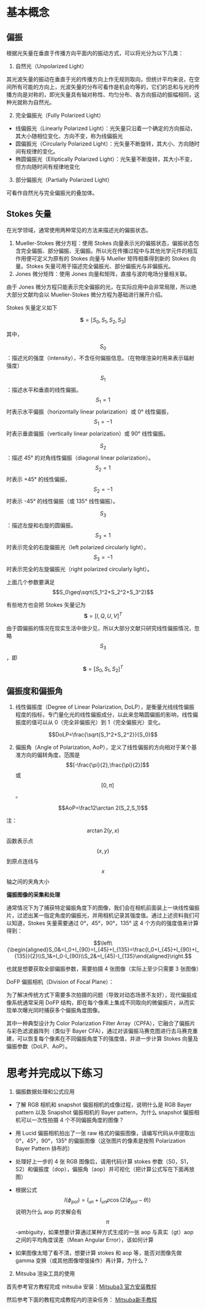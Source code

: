 # 基本概念

## 偏振

根据光矢量在垂直于传播方向平面内的振动方式，可以将光分为以下几类：

1. 自然光（Unpolarized Light）

其光波矢量的振动在垂直于光的传播方向上作无规则取向，但统计平均来说，在空间所有可能的方向上，光波矢量的分布可看作是机会均等的，它们的总和与光的传播方向是对称的，即光矢量具有轴对称性、均匀分布、各方向振动的振幅相同，这种光就称为自然光。

2. 完全偏振光（Fully Polarized Light）
  - 线偏振光（Linearly Polarized Light）：光矢量只沿着一个确定的方向振动，其大小随相位变化、方向不变，称为线偏振光
  - 圆偏振光（Circularly Polarized Light）：光矢量不断旋转，其大小、方向随时间有规律的变化。
  - 椭圆偏振光（Elliptically Polarized Light）：光矢量不断旋转，其大小不变，但方向随时间有规律地变化

3. 部分偏振光（Partially Polarized Light）

可看作自然光与完全偏振光的叠加体。

## Stokes 矢量
在光学领域，通常使用两种常见的方法来描述光的偏振状态。

1. Mueller-Stokes 微分方程：使用 Stokes 向量表示光的偏振状态，偏振状态包含完全偏振、部分偏振、无偏振。所以光在传播过程中与其他光学元件的相互作用便可定义为原有的 Stokes 向量与 Mueller 矩阵相乘得到新的 Stokes 向量。Stokes 矢量可用于描述完全偏振光、部分偏振光与非偏振光。
2. Jones 微分矩阵：使用 Jones 向量和矩阵，直接与波的电场分量相关联。

由于 Jones 微分方程只能表示完全偏振的光，在实际应用中会非常局限，所以绝大部分文献均会以 Mueller-Stokes 微分方程为基础进行展开介绍。

Stokes 矢量定义如下

$$\mathbf{S}=[S_0,S_1,S_2,S_3]$$

其中，

$$S_0$$：描述光的强度（intensity），不含任何偏振信息。（在物理渲染时用来表示辐射强度）

$$S_1$$：描述水平和垂直的线性偏振。$$S_1=1$$ 时表示水平偏振（horizontally linear polarization）或 0° 线性偏振，$$S_1=-1$$ 时表示垂直偏振（vertically linear polarization）或 90° 线性偏振。

$$S_2$$：描述 45° 的对角线性偏振（diagonal linear polarization）。$$S_2=1$$ 时表示 +45° 的线性偏振，$$S_2=-1$$ 时表示 -45° 的线性偏振（或 135° 线性偏振）。

$$S_3$$：描述左旋和右旋的圆偏振。$$S_3=1$$ 时表示完全的右旋偏振光（left polarized circularly light），$$S_3=-1$$ 时表示完全的左旋偏振光（right polarized circularly light）。

上面几个参数要满足 $$S_0\geq\sqrt{S_1^2+S_2^2+S_3^2}$$

有些地方也会把 Stokes 矢量记为 $$\mathbf{S}=[I,Q,U,V]^T$$

由于圆偏振的情况在现实生活中很少见，所以大部分文献只研究线性偏振情况，忽略 $$S_3$$，即 $$\mathbf{S}=[S_0,S_1,S_2]^T$$

## 偏振度和偏振角

1. 线性偏振度（Degree of Linear Polarization, DoLP），是衡量光线线性偏振程度的指标，专门量化光的线性偏振成分，以此来忽略圆偏振的影响，线性偏振度的值可以从 0（完全非偏振光）到 1（完全偏振光）变化。

 $$DoLP=\frac{\sqrt{S_1^2+S_2^2}}{S_0}$$
 
2. 偏振角（Angle of Polarization, AoP），定义了线性偏振的方向相对于某个基准方向的偏转角度，范围是 $$[-\frac{\pi}{2},\frac{\pi}{2}]$$ 或 $$[0,\pi]$$。

$$AoP=\frac12\arctan 2(S_2,S_1)$$

注：$$\arctan 2(y,x)$$ 函数表示点 $$(x,y)$$ 到原点连线与 $$x$$ 轴之间的夹角大小

**偏振图像的采集和处理**

通常情况下为了捕获特定偏振角度下的图像，我们会在相机前面装上一块线性偏振片，过滤出某一指定角度的偏振光，并用相机记录其强度值。通过上述资料我们可以知道，Stokes 矢量需要通过 0°，45°，90°，135° 这 4 个方向的强度值来计算得到：

$$\left\{\begin{aligned}S_0&=I_0+I_{90}=I_{45}+I_{135}=\frac{I_0+I_{45}+I_{90}+I_{135}}{2}\\S_1&=I_0-I_{90}\\S_2&=I_{45}-I_{135}\end{aligned}\right.$$

也就是想要获取全部偏振参数，需要拍摄 4 张图像（实际上至少只需要 3 张图像）

DoFP 偏振相机（Division of Focal Plane）：

为了解决传统方式下需要多次拍摄的问题（导致对动态场景不友好），现代偏振成像系统通常采用 DoFP 结构，即在每个像素上集成不同取向的微偏振片，从而实现单次曝光同时捕获多个偏振角度图像。

其中一种典型设计为 Color Polarization Filter Array（CPFA），它融合了偏振片与彩色滤波器阵列（类似于 Bayer CFA），通过对该偏振马赛克图进行去马赛克重建，可以恢复每个像素在不同偏振角度下的强度值，并进一步计算 Stokes 向量及偏振参数（DoLP、AoP）。

# 思考并完成以下练习

1. 偏振数据处理和公式应用

- 了解 RGB 相机和 snapshot 偏振相机的成像过程，说明什么是 RGB Bayer pattern 以及 Snapshot 偏振相机的 Bayer pattern，为什么 snapshot 偏振相机可以一次性拍摄 4 个不同偏振角度的图像？

- 用 Lucid 偏振相机拍出了一张 raw 格式的偏振图像，请编写代码从中提取出 0°，45°，90°，135° 的偏振图像（这张图片的像素是按照 Polarization Bayer Pattern 排布的）

- 处理好上一步的 4 张 RGB 图像后，请用代码计算 stokes 参数（S0，S1，S2）和偏振度（dop），偏振角（aop）并可视化（把计算公式写在下面再放图）

- 根据公式 $$I(\phi_{pol})=I_{un}+I_{un}\rho\cos(2(\phi_{pol}-\theta))$$ 说明为什么 aop 的求解会有 $$\pi$$-ambiguity，如果想要计算通过某种方式生成的一张 aop 与真实（gt）aop 之间的平均角度误差（Mean Angular Error），该如何计算

- 如果图像太暗了看不清，想要计算 stokes 和 aop 等，能否对图像先做 gamma 变换（或其他图像增强操作）再计算，为什么？

2. Mitsuba 渲染工具的使用

首先参考官方教程完成 mitsuba 安装：[Mitsuba3 官方安装教程](https://mitsuba.readthedocs.io/en/latest/index.html#installation)

然后参考下面的教程完成教程内的渲染任务： [Mitsuba新手教程](https://z1fow0wh5tr.feishu.cn/wiki/LElAw9aJgiVeGtkBxKwcNL3snxf)

